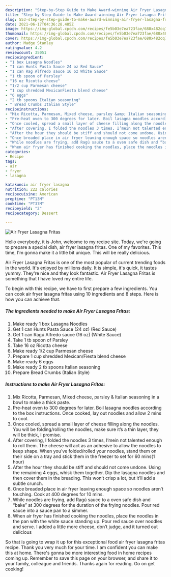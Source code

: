 ```yaml
---
description: "Step-by-Step Guide to Make Award-winning Air Fryer Lasagna Fritas"
title: "Step-by-Step Guide to Make Award-winning Air Fryer Lasagna Fritas"
slug: 553-step-by-step-guide-to-make-award-winning-air-fryer-lasagna-fritas
date: 2021-06-17T04:36:28.485Z
image: https://img-global.cpcdn.com/recipes/fe5b03e7ea723fae/680x482cq70/air-fryer-lasagna-fritas-recipe-main-photo.jpg
thumbnail: https://img-global.cpcdn.com/recipes/fe5b03e7ea723fae/680x482cq70/air-fryer-lasagna-fritas-recipe-main-photo.jpg
cover: https://img-global.cpcdn.com/recipes/fe5b03e7ea723fae/680x482cq70/air-fryer-lasagna-fritas-recipe-main-photo.jpg
author: Madge Stanley
ratingvalue: 4.2
reviewcount: 35051
recipeingredient:
- "1 box Lasagna Noodles"
- "1 can Hunts Pasta Sauce 24 oz Red Sauce"
- "1 can Rag Alfredo sauce 16 oz White Sauce"
- "1 tb spoon of Parsley"
- "16 oz Ricotta cheese"
- "1/2 cup Parmesan cheese"
- "1 cup shredded MexicanFiesta blend cheese"
- "6 eggs"
- "2 tb spoons Italian seasoning"
- " Bread Crumbs Italian Style"
recipeinstructions:
- "Mix Ricotta, Parmesan, Mixed cheese, parsley &amp; Italian seasoning in a bowl to make a thick paste."
- "Pre-heat oven to 300 degrees for later. Boil lasagna noodles according to the box instructions. Once cooked, lay out noodles and allow 2 mins to cool."
- "Once cooled, spread a small layer of cheese filling along the noodles. You will be folding/rolling the noodles, make sure it’s a thin layer, they will be thick, I promise."
- "After covering, I folded the noodles 3 times, I’mein not talented enough to roll them. The cheese will act as an adhesive to allow the noodles to keep shape. When you’ve folded/rolled your noodles, stand them on their side on a tray and stick them in the freezer to set for 60 mins(1 hour)"
- "After the hour they should be stiff and should not come undone. Using the remaining 4 eggs, whisk them together. Dip the lasagna noodles and then cover them in the breading. This won’t crisp a lot, but it’ll add a subtle crunch."
- "Once breaded place in air fryer leaving enough space so noodles aren’t touching. Cook at 400 degrees for 10 mins."
- "While noodles are frying, add Ragú sauce to a oven safe dish and “bake” at 300 degrees for the duration of the frying noodles. Pour red sauce into a sauce pan to a simmer."
- "When air fryer has finished cooking the noodles, place the noodles in the pan with the white sauce standing up. Pour red sauce over noodles and serve. I added a little more cheese, don’t judge, and it turned out delicious"
categories:
- Recipe
tags:
- air
- fryer
- lasagna

katakunci: air fryer lasagna 
nutrition: 222 calories
recipecuisine: American
preptime: "PT13M"
cooktime: "PT37M"
recipeyield: "2"
recipecategory: Dessert

---
```



![Air Fryer Lasagna Fritas](https://img-global.cpcdn.com/recipes/fe5b03e7ea723fae/680x482cq70/air-fryer-lasagna-fritas-recipe-main-photo.jpg)

Hello everybody, it is John, welcome to my recipe site. Today, we're going to prepare a special dish, air fryer lasagna fritas. One of my favorites. This time, I'm gonna make it a little bit unique. This will be really delicious.

Air Fryer Lasagna Fritas is one of the most popular of current trending foods in the world. It's enjoyed by millions daily. It is simple, it's quick, it tastes yummy. They're nice and they look fantastic. Air Fryer Lasagna Fritas is something that I have loved my entire life.




To begin with this recipe, we have to first prepare a few ingredients. You can cook air fryer lasagna fritas using 10 ingredients and 8 steps. Here is how you can achieve that.

<!--inarticleads1-->

##### The ingredients needed to make Air Fryer Lasagna Fritas:

1. Make ready 1 box Lasagna Noodles
1. Get 1 can Hunts Pasta Sauce (24 oz) (Red Sauce)
1. Get 1 can Ragú Alfredo sauce (16 oz) (White Sauce)
1. Take 1 tb spoon of Parsley
1. Take 16 oz Ricotta cheese
1. Make ready 1/2 cup Parmesan cheese
1. Prepare 1 cup shredded Mexican/Fiesta blend cheese
1. Make ready 6 eggs
1. Make ready 2 tb spoons Italian seasoning
1. Prepare  Bread Crumbs (Italian Style)




<!--inarticleads2-->

##### Instructions to make Air Fryer Lasagna Fritas:

1. Mix Ricotta, Parmesan, Mixed cheese, parsley &amp; Italian seasoning in a bowl to make a thick paste.
1. Pre-heat oven to 300 degrees for later. Boil lasagna noodles according to the box instructions. Once cooked, lay out noodles and allow 2 mins to cool.
1. Once cooled, spread a small layer of cheese filling along the noodles. You will be folding/rolling the noodles, make sure it’s a thin layer, they will be thick, I promise.
1. After covering, I folded the noodles 3 times, I’mein not talented enough to roll them. The cheese will act as an adhesive to allow the noodles to keep shape. When you’ve folded/rolled your noodles, stand them on their side on a tray and stick them in the freezer to set for 60 mins(1 hour)
1. After the hour they should be stiff and should not come undone. Using the remaining 4 eggs, whisk them together. Dip the lasagna noodles and then cover them in the breading. This won’t crisp a lot, but it’ll add a subtle crunch.
1. Once breaded place in air fryer leaving enough space so noodles aren’t touching. Cook at 400 degrees for 10 mins.
1. While noodles are frying, add Ragú sauce to a oven safe dish and “bake” at 300 degrees for the duration of the frying noodles. Pour red sauce into a sauce pan to a simmer.
1. When air fryer has finished cooking the noodles, place the noodles in the pan with the white sauce standing up. Pour red sauce over noodles and serve. I added a little more cheese, don’t judge, and it turned out delicious




So that is going to wrap it up for this exceptional food air fryer lasagna fritas recipe. Thank you very much for your time. I am confident you can make this at home. There's gonna be more interesting food in home recipes coming up. Remember to save this page on your browser, and share it to your family, colleague and friends. Thanks again for reading. Go on get cooking!
